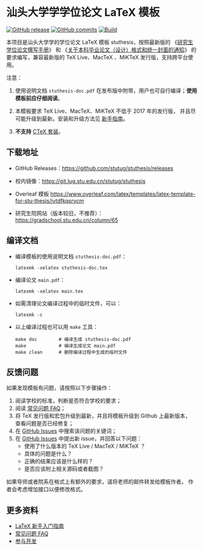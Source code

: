 # 汕头大学学学位论文 LaTeX 模板

[![GitHub release](https://img.shields.io/github/release/stutug/stuthesis/all.svg)](https://github.com/stutug/stuthesis/releases/latest)
[![GitHub commits](https://img.shields.io/github/commits-since/stutug/stuthesis/latest.svg)](https://github.com/stutug/stuthesis/commits/master)
[![Build](https://github.com/stutug/stuthesis/workflows/build/badge.svg)](https://github.com/stutug/stuthesis/actions)

本项目是汕头大学学的学位论文 LaTeX 模板 stuthesis，按照最新版的
《[研究生学位论文撰写手册](https://gradschool.stu.edu.cn/static/oldsite/ylb/material/xw/wdxz/32.pdf)》
和
《[关于本科毕业论文（设计）格式和统一封面的通知](https://www.teach.stu.edu.cn/notice/notice-teaching/11530.html)》
的要求编写，兼容最新版的 TeX Live、MacTeX 、MiKTeX 发行版，支持跨平台使用。

注意：

1. 使用说明文档 `stuthesis-doc.pdf` 在发布版中附带，用户也可自行编译；**使用模板前应仔细阅读**。

2. 本模板要求 TeX Live、MacTeX、MiKTeX 不低于 2017 年的发行版，
并且尽可能升级到最新。安装和升级方法见
[新手指南](https://github.com/stutug/stuthesis/wiki/新手指南)。

3. **不支持** [CTeX 套装](https://github.com/stutug/stuthesis/wiki/常见问题#3-模板支持用-ctex-套装编译吗)。


## 下载地址

- GitHub Releases：https://github.com/stutug/stuthesis/releases

- 校内镜像：https://git.lug.stu.edu.cn/stutug/stuthesis

- Overleaf 模板 https://www.overleaf.com/latex/templates/latex-template-for-stu-thesis/jvtdfkqsrycm

- 研究生院网站（版本较旧，不推荐）：https://gradschool.stu.edu.cn/column/65


## 编译文档

- 编译模板的使用说明文档 `stuthesis-doc.pdf`：
   ```
   latexmk -xelatex stuthesis-doc.tex
   ```
- 编译论文 `main.pdf`：
   ```
   latexmk -xelatex main.tex
   ```
- 如需清理论文编译过程中的临时文件，可以：
   ```
   latexmk -c
   ```

- 以上编译过程也可以用 `make` 工具：
   ```
   make doc        # 编译生成 stuthesis-doc.pdf
   make            # 编译生成论文 main.pdf
   make clean      # 删除编译过程中生成的临时文件
   ```

## 反馈问题

如果发现模板有问题，请按照以下步骤操作：

1. 阅读学校的标准，判断是否符合学校的要求；
2. 阅读 [常见问题 FAQ](https://github.com/stutug/stuthesis/wiki/常见问题)；
3. 将 TeX 发行版和宏包升级到最新，并且将模板升级到 Github 上最新版本，
查看问题是否已经修复；
4. 在 [GitHub Issues](https://github.com/stutug/stuthesis/issues)
中搜索该问题的关键词；
5. 在 [GitHub Issues](https://github.com/stutug/stuthesis/issues)
中提出新 issue，并回答以下问题：
    - 使用了什么版本的 TeX Live / MacTeX / MiKTeX ？
    - 具体的问题是什么？
    - 正确的结果应该是什么样的？
    - 是否应该附上相关源码或者截图？

如果导师或者院系在格式上有额外的要求，请将老师的邮件转发给模板作者。
作者会考虑增加接口以便修改格式。


## 更多资料

- [LaTeX 新手入门指南](https://github.com/stutug/stuthesis/wiki/新手指南)
- [常见问题 FAQ](https://github.com/stutug/stuthesis/wiki/常见问题)
- [参与开发](https://github.com/stutug/stuthesis/wiki/参与开发)

